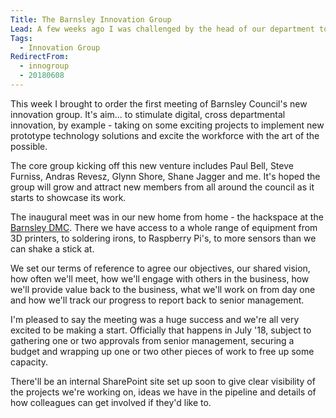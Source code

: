 ```yaml
---
Title: The Barnsley Innovation Group
Lead: A few weeks ago I was challenged by the head of our department to create and drive forward what he described as an innovation hub within the workforce. 
Tags:
  - Innovation Group
RedirectFrom:
  - innogroup
  - 20180608
---
```


This week I brought to order the first meeting of Barnsley Council's new innovation group. It's aim... to stimulate digital, cross departmental innovation, by example - taking on some exciting projects to implement new prototype technology solutions and excite the workforce with the art of the possible.

The core group kicking off this new venture includes Paul Bell, Steve Furniss, Andras Revesz, Glynn Shore, Shane Jagger and me. It's hoped the group will grow and attract new members from all around the council as it starts to showcase its work.

The inaugural meet was in our new home from home - the hackspace at the [Barnsley DMC](https://www.barnsleydmc.co.uk). There we have access to a whole range of equipment from 3D printers, to soldering irons, to Raspberry Pi's, to more sensors than we can shake a stick at.

We set our terms of reference to agree our objectives, our shared vision, how often we'll meet, how we'll engage with others in the business, how we'll provide value back to the business, what we'll work on from day one and how we'll track our progress to report back to senior management.

I'm pleased to say the meeting was a huge success and we're all very excited to be making a start. Officially that happens in July '18, subject to gathering one or two approvals from senior management, securing a budget and wrapping up one or two other pieces of work to free up some capacity.

There'll be an internal SharePoint site set up soon to give clear visibility of the projects we're working on, ideas we have in the pipeline and details of how colleagues can get involved if they'd like to.